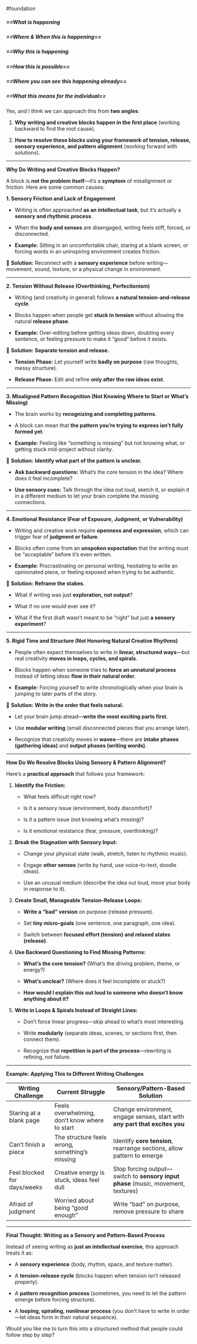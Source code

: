 #foundation 


##### ==What is happening



##### ==Where & When this is happening==



##### ==Why this is happening



##### ==How this is possible==



##### ==Where you can see this happening already==



##### ==What this means for the individual==


Yes, and I think we can approach this from **two angles**:

1. **Why writing and creative blocks happen in the first place** (working backward to find the root cause).
    
2. **How to resolve these blocks using your framework of tension, release, sensory experience, and pattern alignment** (working forward with solutions).
    

---

 **Why Do Writing and Creative Blocks Happen?**

A block is **not the problem itself**—it’s a **symptom** of misalignment or friction. Here are some common causes:

 **1. Sensory Friction and Lack of Engagement**

- Writing is often approached **as an intellectual task**, but it’s actually a **sensory and rhythmic process**.
    
- When the **body and senses** are disengaged, writing feels stiff, forced, or disconnected.
    
- **Example:** Sitting in an uncomfortable chair, staring at a blank screen, or forcing words in an uninspiring environment creates friction.
    

🔹 **Solution:** Reconnect with a **sensory experience** before writing—movement, sound, texture, or a physical change in environment.

---

 **2. Tension Without Release (Overthinking, Perfectionism)**

- Writing (and creativity in general) follows **a natural tension-and-release cycle**.
    
- Blocks happen when people get **stuck in tension** without allowing the natural **release phase**.
    
- **Example:** Over-editing before getting ideas down, doubting every sentence, or feeling pressure to make it “good” before it exists.
    

🔹 **Solution:** **Separate tension and release.**

- **Tension Phase:** Let yourself write **badly on purpose** (raw thoughts, messy structure).
    
- **Release Phase:** Edit and refine **only after the raw ideas exist**.
    

---

 **3. Misaligned Pattern Recognition (Not Knowing Where to Start or What’s Missing)**

- The brain works by **recognizing and completing patterns**.
    
- A block can mean that **the pattern you’re trying to express isn’t fully formed yet**.
    
- **Example:** Feeling like “something is missing” but not knowing what, or getting stuck mid-project without clarity.
    

🔹 **Solution:** **Identify what part of the pattern is unclear.**

- **Ask backward questions:** What’s the core tension in the idea? Where does it feel incomplete?
    
- **Use sensory cues:** Talk through the idea out loud, sketch it, or explain it in a different medium to let your brain complete the missing connections.
    

---

 **4. Emotional Resistance (Fear of Exposure, Judgment, or Vulnerability)**

- Writing and creative work require **openness and expression**, which can trigger fear of **judgment or failure**.
    
- Blocks often come from an **unspoken expectation** that the writing must be “acceptable” before it’s even written.
    
- **Example:** Procrastinating on personal writing, hesitating to write an opinionated piece, or feeling exposed when trying to be authentic.
    

🔹 **Solution:** **Reframe the stakes.**

- What if writing was just **exploration, not output**?
    
- What if no one would ever see it?
    
- What if the first draft wasn’t meant to be “right” but just **a sensory experiment**?
    

---

 **5. Rigid Time and Structure (Not Honoring Natural Creative Rhythms)**

- People often expect themselves to write in **linear, structured ways**—but real creativity **moves in loops, cycles, and spirals**.
    
- Blocks happen when someone tries to **force an unnatural process** instead of letting ideas **flow in their natural order**.
    
- **Example:** Forcing yourself to write chronologically when your brain is jumping to later parts of the story.
    

🔹 **Solution:** **Write in the order that feels natural.**

- Let your brain jump ahead—**write the most exciting parts first**.
    
- Use **modular writing** (small disconnected pieces that you arrange later).
    
- Recognize that creativity moves in **waves**—there are **intake phases (gathering ideas)** and **output phases (writing words)**.
    

---

 **How Do We Resolve Blocks Using Sensory & Pattern Alignment?**

Here’s a **practical approach** that follows your framework:

1. **Identify the Friction:**
    
    - What feels difficult right now?
        
    - Is it a sensory issue (environment, body discomfort)?
        
    - Is it a pattern issue (not knowing what’s missing)?
        
    - Is it emotional resistance (fear, pressure, overthinking)?
        
2. **Break the Stagnation with Sensory Input:**
    
    - Change your physical state (walk, stretch, listen to rhythmic music).
        
    - Engage **other senses** (write by hand, use voice-to-text, doodle ideas).
        
    - Use an unusual medium (describe the idea out loud, move your body in response to it).
        
3. **Create Small, Manageable Tension-Release Loops:**
    
    - **Write a “bad” version** on purpose (release pressure).
        
    - Set **tiny micro-goals** (one sentence, one paragraph, one idea).
        
    - Switch between **focused effort (tension) and relaxed states (release)**.
        
4. **Use Backward Questioning to Find Missing Patterns:**
    
    - **What’s the core tension?** (What’s the driving problem, theme, or energy?)
        
    - **What’s unclear?** (Where does it feel incomplete or stuck?)
        
    - **How would I explain this out loud to someone who doesn’t know anything about it?**
        
5. **Write in Loops & Spirals Instead of Straight Lines:**
    
    - Don’t force linear progress—skip ahead to what’s most interesting.
        
    - Write **modularly** (separate ideas, scenes, or sections first, then connect them).
        
    - Recognize that **repetition is part of the process**—rewriting is refining, not failure.
        

---

 **Example: Applying This to Different Writing Challenges**

|Writing Challenge|Current Struggle|Sensory/Pattern-Based Solution|
|---|---|---|
|Staring at a blank page|Feels overwhelming, don’t know where to start|Change environment, engage senses, start with **any part that excites you**|
|Can’t finish a piece|The structure feels wrong, something’s missing|Identify **core tension**, rearrange sections, allow pattern to emerge|
|Feel blocked for days/weeks|Creative energy is stuck, ideas feel dull|Stop forcing output—switch to **sensory input phase** (music, movement, textures)|
|Afraid of judgment|Worried about being “good enough”|Write “bad” on purpose, remove pressure to share|

---

 **Final Thought: Writing as a Sensory and Pattern-Based Process**

Instead of seeing writing as **just an intellectual exercise**, this approach treats it as:

- A **sensory experience** (body, rhythm, space, and texture matter).
    
- A **tension-release cycle** (blocks happen when tension isn’t released properly).
    
- A **pattern recognition process** (sometimes, you need to let the pattern emerge before forcing structure).
    
- A **looping, spiraling, nonlinear process** (you don’t have to write in order—let ideas form in their natural sequence).
    

Would you like me to turn this into a structured method that people could follow step by step?